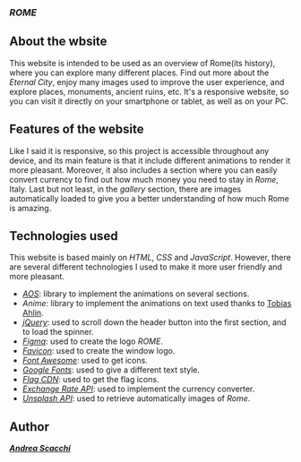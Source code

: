 ### *ROME*

## About the wbsite
This website is intended to be used as an overview of Rome(its history), where you can explore many different places.
Find out more about the *Eternal City*, enjoy many images used to improve the user experience, and explore places, monuments, ancient ruins, etc.
It's a responsive website, so you can visit it directly on your smartphone or tablet, as well as on your PC.

## Features of the website
Like I said it is responsive, so this project is accessible throughout any device, and its main feature is that it include different animations
to render it more pleasant. Moreover, it also includes a section where you can easily convert currency to find out how much money you need to stay in *Rome*, Italy. Last but not least, in the *gallery* section, there are images automatically loaded to give you a better understanding of how much Rome is amazing.

## Technologies used
This website is based mainly on *HTML*, *CSS* and *JavaScript*. However, there are several different technologies I used to make it more user friendly and more pleasant.
- *[AOS](https://michalsnik.github.io/aos/)*: library to implement the animations on several sections.
- *Anime*: library to implement the animations on text used thanks to [Tobias Ahlin](https://tobiasahlin.com/moving-letters/).
- *[jQuery](https://jquery.com/)*: used to scroll down the header button into the first section, and to load the spinner.
- *[Figma](https://www.figma.com/)*: used to create the logo *ROME*.
- *[Favicon](https://favicon.io/)*: used to create the window logo.
- *[Font Awesome](https://fontawesome.com/)*: used to get icons.
- *[Google Fonts](https://fonts.google.com/)*: used to give a different text style.
- *[Flag CDN](https://flagcdn.com/)*: used to get the flag icons.
- *[Exchange Rate API](https://www.exchangerate-api.com/)*: used to implement the currency converter.
- *[Unsplash API](https://unsplash.com/)*: used to retrieve automatically images of *Rome*.

## Author
**_[Andrea Scacchi](https://andreascacchi.netlify.app/)_**
